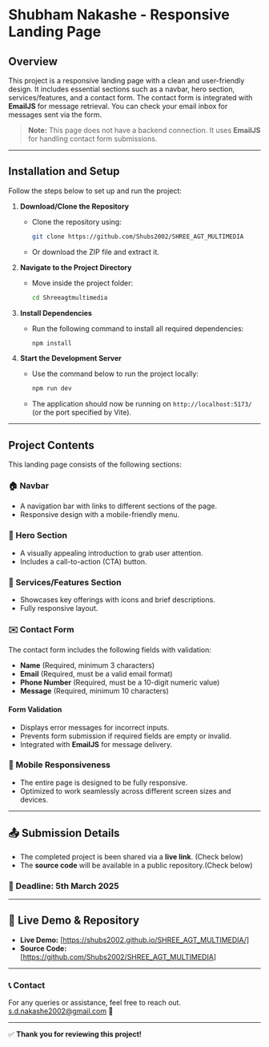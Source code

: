 # Shubham Nakashe - Responsive Landing Page

## Overview
This project is a responsive landing page with a clean and user-friendly design. It includes essential sections such as a navbar, hero section, services/features, and a contact form. The contact form is integrated with **EmailJS** for message retrieval. You can check your email inbox for messages sent via the form.

> **Note:** This page does not have a backend connection. It uses **EmailJS** for handling contact form submissions.

---

## Installation and Setup

Follow the steps below to set up and run the project:

1. **Download/Clone the Repository**  
   - Clone the repository using:  
     ```sh
     git clone https://github.com/Shubs2002/SHREE_AGT_MULTIMEDIA
     ```
   - Or download the ZIP file and extract it.

2. **Navigate to the Project Directory**  
   - Move inside the project folder:
     ```sh
     cd Shreeagtmultimedia
     ```

3. **Install Dependencies**  
   - Run the following command to install all required dependencies:
     ```sh
     npm install
     ```

4. **Start the Development Server**  
   - Use the command below to run the project locally:
     ```sh
     npm run dev
     ```
   - The application should now be running on `http://localhost:5173/` (or the port specified by Vite).

---

## Project Contents
This landing page consists of the following sections:

### 🏠 Navbar
- A navigation bar with links to different sections of the page.
- Responsive design with a mobile-friendly menu.

### 🎯 Hero Section
- A visually appealing introduction to grab user attention.
- Includes a call-to-action (CTA) button.

### 🚀 Services/Features Section
- Showcases key offerings with icons and brief descriptions.
- Fully responsive layout.

### ✉️ Contact Form
The contact form includes the following fields with validation:

- **Name** (Required, minimum 3 characters)
- **Email** (Required, must be a valid email format)
- **Phone Number** (Required, must be a 10-digit numeric value)
- **Message** (Required, minimum 10 characters)

#### Form Validation
- Displays error messages for incorrect inputs.
- Prevents form submission if required fields are empty or invalid.
- Integrated with **EmailJS** for message delivery.

### 📱 Mobile Responsiveness
- The entire page is designed to be fully responsive.
- Optimized to work seamlessly across different screen sizes and devices.

---

## 📤 Submission Details
- The completed project is been shared via a **live link**. (Check below)
- The **source code** will be available in a public repository.(Check below) 

### 📅 Deadline: **5th March 2025**

---

## 🔗 Live Demo & Repository
- **Live Demo:** [https://shubs2002.github.io/SHREE_AGT_MULTIMEDIA/]
- **Source Code:** [https://github.com/Shubs2002/SHREE_AGT_MULTIMEDIA]

---

### 📞 Contact
For any queries or assistance, feel free to reach out. <a href="mailto:s.d.nakashe2002@gmail.com">s.d.nakashe2002@gmail.com</a>  🚀

---

✅ **Thank you for reviewing this project!**

